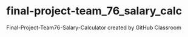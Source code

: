 # final-project-team_76_salary_calc
Final-Project-Team76-Salary-Calculator created by GitHub Classroom
